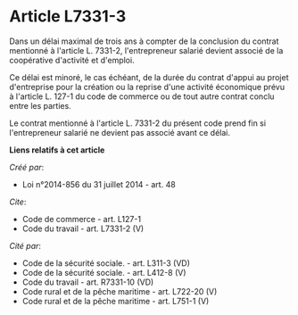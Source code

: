 # Article L7331-3

Dans un délai maximal de trois ans à compter de la conclusion du contrat mentionné à l'article L. 7331-2, l'entrepreneur
salarié devient associé de la coopérative d'activité et d'emploi. 

Ce délai est minoré, le cas échéant, de la durée du contrat d'appui au projet d'entreprise pour la création ou la reprise
d'une activité économique prévu à l'article L. 127-1 du code de commerce ou de tout autre contrat conclu entre les parties. 

Le contrat mentionné à l'article L. 7331-2 du présent code prend fin si l'entrepreneur salarié ne devient pas associé avant
ce délai.

**Liens relatifs à cet article**

_Créé par_:

  - Loi n°2014-856 du 31 juillet 2014 - art. 48

_Cite_:

  - Code de commerce - art. L127-1
  - Code du travail - art. L7331-2 (V)

_Cité par_:

  - Code de la sécurité sociale. - art. L311-3 (VD)
  - Code de la sécurité sociale. - art. L412-8 (V)
  - Code du travail - art. R7331-10 (VD)
  - Code rural et de la pêche maritime - art. L722-20 (V)
  - Code rural et de la pêche maritime - art. L751-1 (V)
